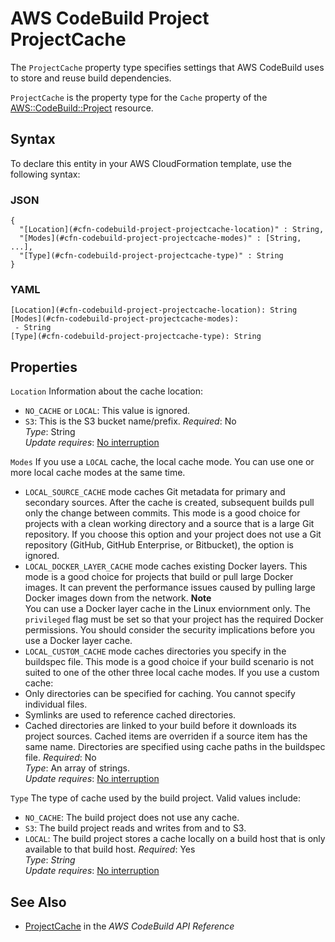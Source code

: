 # AWS CodeBuild Project ProjectCache<a name="aws-properties-codebuild-project-projectcache"></a>

<a name="aws-properties-codebuild-project-projectcache-description"></a>The `ProjectCache` property type specifies settings that AWS CodeBuild uses to store and reuse build dependencies\.

<a name="aws-properties-codebuild-project-projectcache-inheritance"></a> `ProjectCache` is the property type for the `Cache` property of the [AWS::CodeBuild::Project](aws-resource-codebuild-project.md) resource\.

## Syntax<a name="aws-properties-codebuild-project-projectcache-syntax"></a>

To declare this entity in your AWS CloudFormation template, use the following syntax:

### JSON<a name="aws-properties-codebuild-project-projectcache-syntax.json"></a>

```
{
  "[Location](#cfn-codebuild-project-projectcache-location)" : String,
  "[Modes](#cfn-codebuild-project-projectcache-modes)" : [String, ...],                
  "[Type](#cfn-codebuild-project-projectcache-type)" : String
}
```

### YAML<a name="aws-properties-codebuild-project-projectcache-syntax.yaml"></a>

```
[Location](#cfn-codebuild-project-projectcache-location): String
[Modes](#cfn-codebuild-project-projectcache-modes): 
 - String
[Type](#cfn-codebuild-project-projectcache-type): String
```

## Properties<a name="aws-properties-codebuild-project-projectcache-properties"></a>

`Location`  <a name="cfn-codebuild-project-projectcache-location"></a>
Information about the cache location:   
+ `NO_CACHE` or `LOCAL`: This value is ignored\.
+ `S3`: This is the S3 bucket name/prefix\.
 *Required*: No  
 *Type*: String  
 *Update requires*: [No interruption](using-cfn-updating-stacks-update-behaviors.md#update-no-interrupt) 

`Modes`  <a name="cfn-codebuild-project-projectcache-modes"></a>
 If you use a `LOCAL` cache, the local cache mode\. You can use one or more local cache modes at the same time\.   
+  `LOCAL_SOURCE_CACHE` mode caches Git metadata for primary and secondary sources\. After the cache is created, subsequent builds pull only the change between commits\. This mode is a good choice for projects with a clean working directory and a source that is a large Git repository\. If you choose this option and your project does not use a Git repository \(GitHub, GitHub Enterprise, or Bitbucket\), the option is ignored\. 
+  `LOCAL_DOCKER_LAYER_CACHE` mode caches existing Docker layers\. This mode is a good choice for projects that build or pull large Docker images\. It can prevent the performance issues caused by pulling large Docker images down from the network\. 
**Note**  
 You can use a Docker layer cache in the Linux enviornment only\. 
 The `privileged` flag must be set so that your project has the required Docker permissions\. 
 You should consider the security implications before you use a Docker layer cache\. 
+  `LOCAL_CUSTOM_CACHE` mode caches directories you specify in the buildspec file\. This mode is a good choice if your build scenario is not suited to one of the other three local cache modes\. If you use a custom cache: 
  +  Only directories can be specified for caching\. You cannot specify individual files\. 
  +  Symlinks are used to reference cached directories\. 
  +  Cached directories are linked to your build before it downloads its project sources\. Cached items are overriden if a source item has the same name\. Directories are specified using cache paths in the buildspec file\. 
*Required*: No  
 *Type*: An array of strings\.   
*Update requires*: [No interruption](using-cfn-updating-stacks-update-behaviors.md#update-no-interrupt)

`Type`  <a name="cfn-codebuild-project-projectcache-type"></a>
The type of cache used by the build project\. Valid values include:  
+ `NO_CACHE`: The build project does not use any cache\.
+ `S3`: The build project reads and writes from and to S3\.
+ `LOCAL`: The build project stores a cache locally on a build host that is only available to that build host\.
*Required*: Yes  
 *Type*: *String*  
 *Update requires*: [No interruption](using-cfn-updating-stacks-update-behaviors.md#update-no-interrupt) 

## See Also<a name="aws-properties-codebuild-project-projectcache-seealso"></a>
+ [ ProjectCache](https://docs.aws.amazon.com/codebuild/latest/APIReference/API_ProjectCache.html) in the *AWS CodeBuild API Reference*